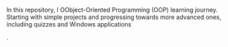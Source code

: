 In this repository,  I    OObject-Oriented Programming (OOP) learning journey. Starting with simple projects and progressing towards more advanced ones, including quizzes and Windows applications









.

